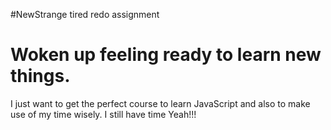 #NewStrange
tired
redo assignment

# Woken up feeling ready to learn new things.
I just want to get the perfect course to learn JavaScript and also to make use of my time wisely. I still have time Yeah!!!
